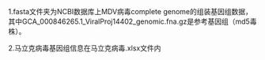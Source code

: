 1.fasta文件夹为NCBI数据库上MDV病毒complete genome的组装基因组数据，其中GCA_000846265.1_ViralProj14402_genomic.fna.gz是参考基因组（md5毒株）。

2.马立克病毒基因组信息在马立克病毒.xlsx文件内
